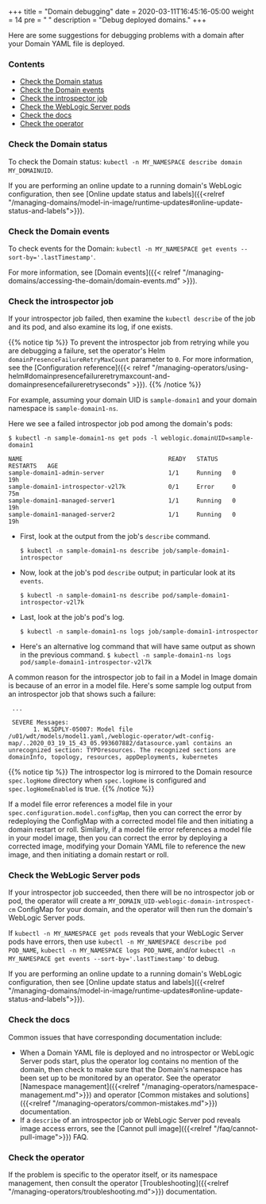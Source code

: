 +++
title = "Domain debugging"
date = 2020-03-11T16:45:16-05:00
weight = 14
pre = "<b> </b>"
description = "Debug deployed domains."
+++

Here are some suggestions for debugging problems with a domain after your Domain YAML file is deployed.

### Contents

 - [Check the Domain status](#check-the-domain-status)
 - [Check the Domain events](#check-the-domain-events)
 - [Check the introspector job](#check-the-introspector-job)
 - [Check the WebLogic Server pods](#check-the-weblogic-server-pods)
 - [Check the docs](#check-the-docs)
 - [Check the operator](#check-the-operator)

### Check the Domain status

To check the Domain status: `kubectl -n MY_NAMESPACE describe domain MY_DOMAINUID`.

If you are performing an online update to a running domain's WebLogic configuration,
then see [Online update status and labels]({{<relref "/managing-domains/model-in-image/runtime-updates#online-update-status-and-labels">}}).

### Check the Domain events

To check events for the Domain: `kubectl -n MY_NAMESPACE get events --sort-by='.lastTimestamp'`.

For more information, see [Domain events]({{< relref "/managing-domains/accessing-the-domain/domain-events.md" >}}).

### Check the introspector job

If your introspector job failed, then examine the `kubectl describe` of the job and its pod, and also examine its log, if one exists.

{{% notice tip %}}
To prevent the introspector job from retrying while you are debugging a failure, set the operator's Helm `domainPresenceFailureRetryMaxCount` parameter to `0`. For more information, see the [Configuration reference]({{< relref "/managing-operators/using-helm#domainpresencefailureretrymaxcount-and-domainpresencefailureretryseconds" >}}).
{{% /notice %}}

For example, assuming your domain UID is `sample-domain1` and your domain namespace is `sample-domain1-ns`.

Here we see a failed introspector job pod among the domain's pods:

   ```shell
  $ kubectl -n sample-domain1-ns get pods -l weblogic.domainUID=sample-domain1
  ```
  ```
  NAME                                         READY   STATUS    RESTARTS   AGE
  sample-domain1-admin-server                  1/1     Running   0          19h
  sample-domain1-introspector-v2l7k            0/1     Error     0          75m
  sample-domain1-managed-server1               1/1     Running   0          19h
  sample-domain1-managed-server2               1/1     Running   0          19h

  ```
- First, look at the output from the job's `describe` command.

  ```shell
  $ kubectl -n sample-domain1-ns describe job/sample-domain1-introspector

  ```

- Now, look at the job's pod `describe` output; in particular look at its `events`.

  ```shell
  $ kubectl -n sample-domain1-ns describe pod/sample-domain1-introspector-v2l7k
  ```

- Last, look at the job's pod's log.

  ```shell
  $ kubectl -n sample-domain1-ns logs job/sample-domain1-introspector
  ```


- Here's an alternative log command that will have same output as shown in the previous command.
  `$ kubectl -n sample-domain1-ns logs pod/sample-domain1-introspector-v2l7k`

A common reason for the introspector job to fail in a Model in Image domain is because of an error in a model file. Here's some sample log output from an introspector job that shows such a failure:
 ```
  ...

  SEVERE Messages:
        1. WLSDPLY-05007: Model file /u01/wdt/models/model1.yaml,/weblogic-operator/wdt-config-map/..2020_03_19_15_43_05.993607882/datasource.yaml contains an unrecognized section: TYPOresources. The recognized sections are domainInfo, topology, resources, appDeployments, kubernetes
  ```

{{% notice tip %}}
The introspector log is mirrored to the Domain resource `spec.logHome` directory
when `spec.logHome` is configured and `spec.logHomeEnabled` is true.
{{% /notice %}}


If a model file error references a model file in your `spec.configuration.model.configMap`, then you can correct the error by redeploying the ConfigMap with a corrected model file and then initiating a domain restart or roll. Similarly, if a model file error references a model file in your model image, then you can correct the error by deploying a corrected image, modifying your Domain YAML file to reference the new image, and then initiating a domain restart or roll.


### Check the WebLogic Server pods

If your introspector job succeeded, then there will be no introspector job or pod, the operator will create a `MY_DOMAIN_UID-weblogic-domain-introspect-cm` ConfigMap for your domain, and the operator will then run the domain's WebLogic Server pods.

If `kubectl -n MY_NAMESPACE get pods` reveals that your WebLogic Server pods have errors, then use `kubectl -n MY_NAMESPACE describe pod POD_NAME`, `kubectl -n MY_NAMESPACE logs POD_NAME`, and/or `kubectl -n MY_NAMESPACE get events --sort-by='.lastTimestamp'` to debug.

If you are performing an online update to a running domain's WebLogic configuration,
then see [Online update status and labels]({{<relref "/managing-domains/model-in-image/runtime-updates#online-update-status-and-labels">}}).


### Check the docs

Common issues that have corresponding documentation include:
- When a Domain YAML file is deployed and no introspector or WebLogic Server pods start,
  plus the operator log contains no mention of the domain,
  then check to make sure that the Domain's namespace has been set up to be monitored by an operator.
  See the operator [Namespace management]({{<relref "/managing-operators/namespace-management.md">}})
  and operator [Common mistakes and solutions]({{<relref "/managing-operators/common-mistakes.md">}}) documentation.
- If a `describe` of an introspector job or WebLogic Server pod reveals image access errors,
  see the [Cannot pull image]({{<relref "/faq/cannot-pull-image">}}) FAQ.

### Check the operator

If the problem is specific to the operator itself,
or its namespace management,
then consult the operator [Troubleshooting]({{<relref "/managing-operators/troubleshooting.md">}}) documentation.
